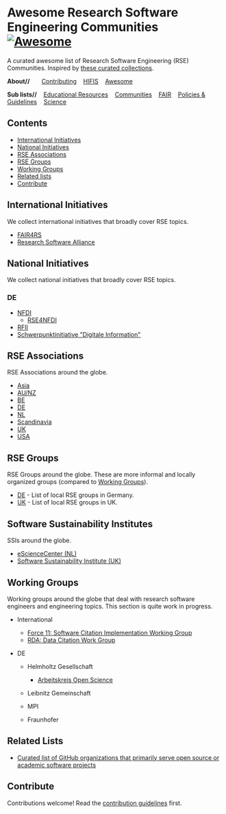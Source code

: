 # Awesome Research Software Engineering Communities [![Awesome](https://awesome.re/badge.svg)](https://awesome.re)

A curated awesome list of Research Software Engineering (RSE) Communities. Inspired by [these curated collections](https://github.com/sindresorhus/awesome).

**About//** &nbsp;&nbsp;&nbsp;&nbsp;&nbsp;
[Contributing](contributing.md)&nbsp;&nbsp;&nbsp;
[HIFIS](https://hifis.net)&nbsp;&nbsp;&nbsp;
[Awesome](https://github.com/sindresorhus/awesome)

**Sub lists//**&nbsp;&nbsp;&nbsp;
[Educational Resources](https://github.com/hifis-net/awesome-rse-education)&nbsp;&nbsp;&nbsp;
[Communities](https://github.com/hifis-net/awesome-rse-communities)&nbsp;&nbsp;&nbsp;
[FAIR](https://github.com/hifis-net/awesome-rse-fair)&nbsp;&nbsp;&nbsp;
[Policies & Guidelines](https://github.com/hifis-net/awesome-rse-policies)&nbsp;&nbsp;&nbsp;
[Science](https://github.com/hifis-net/awesome-rse-science)

## Contents
- [International Initiatives](#international-initiatives)
- [National Initiatives](#national-initiatives)
- [RSE Associations](#rse-associations)
- [RSE Groups](#rse-groups)
- [Working Groups](#working-groups)
- [Related lists](#related-lists)
- [Contribute](#contribute)

## International Initiatives
We collect international initiatives that broadly cover RSE topics.

- [FAIR4RS](https://www.rd-alliance.org/groups/fair-research-software-fair4rs-wg)
- [Research Software Alliance](https://www.researchsoft.org/)

## National Initiatives
We collect national initiatives that broadly cover RSE topics.

### DE
- [NFDI](https://www.nfdi.de/?lang=en)
  - [RSE4NFDI](https://www.rse4nfdi.de)
- [RFII](http://www.rfii.de)
- [Schwerpunktinitiative "Digitale Information"](https://www.allianzinitiative.de/fields-of-action-projects/digital-tools-software-and-services/?lang=en)

## RSE Associations
RSE Associations around the globe.

- [Asia](https://rse-asia.github.io/RSE_Asia/)
- [AU/NZ](https://rse-aunz.github.io)
- [BE](https://www.be-rse.org)
- [DE](https://www.de-rse.org)
- [NL](https://nl-rse.org)
- [Scandinavia](http://nordic-rse.org)
- [UK](https://rse.ac.uk/><https://society-rse.org)
- [USA](https://us-rse.org)


## RSE Groups
RSE Groups around the globe. These are more informal and locally organized groups (compared to [Working Groups](#working-groups)).

- [DE](https://pad.gwdg.de/M0F4dmG9SoiEaORnZr-jmg?view) - List of local RSE groups in Germany.
- [UK](https://docs.google.com/spreadsheets/d/e/2PACX-1vTd_AgELhvKd4FXDyAWI8L2WWNtAqxPElo334KZLEZWA4Ze5yOKDtwA2DE5crwNsCu8s7Cd8oAsgr5s/pubhtml) - List of local RSE groups in UK.


## Software Sustainability Institutes
SSIs around the globe.

- [eScienceCenter (NL)](https://www.esciencecenter.nl)
- [Software Sustainability Institute (UK)](https://www.software.ac.uk)


## Working Groups
Working groups around the globe that deal with research software engineers and engineering topics. This section is quite work in progress.

- International
  - [Force 11: Software Citation Implementation Working Group](https://www.force11.org/group/software-citation-implementation-working-group)
  - [RDA: Data Citation Work Group](https://rd-alliance.org/groups/data-citation-wg.html)

- DE
  - Helmholtz Gesellschaft
    - [Arbeitskreis Open Science](https://os.helmholtz.de/open-science-in-der-helmholtz-gemeinschaft/akteure-und-ihre-rollen/arbeitskreis-open-science/)

  - Leibnitz Gemeinschaft

  - MPI

  - Fraunhofer

## Related Lists
- [Curated list of GitHub organizations that primarily serve open source or academic software projects](https://github.com/rseng/awesome-rseng)

## Contribute

Contributions welcome! Read the [contribution guidelines](contributing.md) first.
